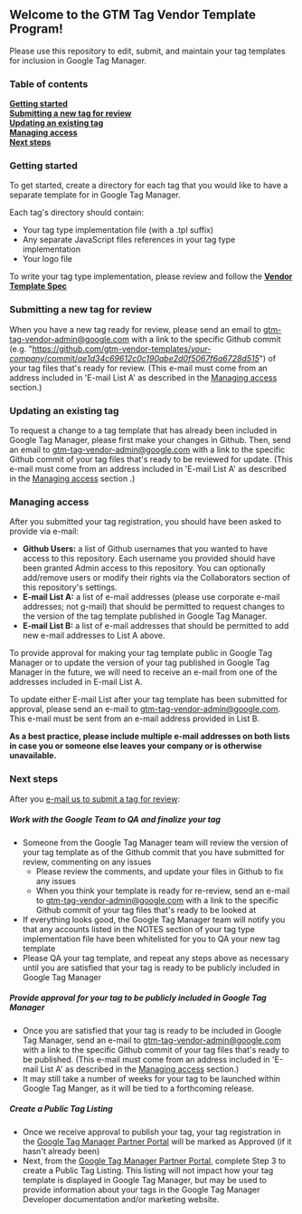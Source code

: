 ## Welcome to the GTM Tag Vendor Template Program!
Please use this repository to edit, submit, and maintain your tag templates for inclusion in Google Tag Manager.

### Table of contents
**[Getting started](#getting-started)**  
**[Submitting a new tag for review](#submitting-a-new-tag-for-review)**  
**[Updating an existing tag](#updating-an-existing-tag)**  
**[Managing access](#managing-access)**  
**[Next steps](#next-steps)**

### Getting started
To get started, create a directory for each tag that you would like to have a separate template for in Google Tag Manager.

Each tag's directory should contain:
  * Your tag type implementation file (with a .tpl suffix)
  * Any separate JavaScript files references in your tag type implementation
  * Your logo file

To write your tag type implementation, please review and follow the **<a href="https://github.com/gtm-vendor-templates/template-spec/blob/master/README.md" target="_blank">Vendor Template Spec</a>**

### Submitting a new tag for review

When you have a new tag ready for review, please send an email to <gtm-tag-vendor-admin@google.com> with a link to the specific Github commit (e.g. "[https://github.com/gtm-vendor-templates/<i>your-company</i>/commit/<i>ae1d34c69612c0c190abe2d0f5067f6a6728d515</i>](#)") of your tag files that's ready for review. (This e-mail must come from an address included in 'E-mail List A' as described in the [Managing access](#managing-access) section.)

### Updating an existing tag

To request a change to a tag template that has already been included in Google Tag Manager, please first make your changes in Github. Then, send an email to <gtm-tag-vendor-admin@google.com> with a link to the specific Github commit of your tag files that's ready to be reviewed for update. (This e-mail must come from an address included in 'E-mail List A' as described in the [Managing access](#managing-access) section .)

### Managing access

After you submitted your tag registration, you should have been asked to provide via e-mail:
  * **Github Users:** a list of Github usernames that you wanted to have access to this repository. Each username you provided should have been granted Admin access to this repository. You can optionally add/remove users or modify their rights via the Collaborators section of this repository's settings.
  * **E-mail List A:** a list of e-mail addresses (please use corporate e-mail addresses; not g-mail) that should be permitted to request changes to the version of the tag template published in Google Tag Manager.
  * **E-mail List B:** a list of e-mail addresses that should be permitted to add new e-mail addresses to List A above.

To provide approval for making your tag template public in Google Tag Manager or to update the version of your tag published in Google Tag Manager in the future, we will need to receive an e-mail from one of the addresses included in E-mail List A.

To update either E-mail List after your tag template has been submitted for approval, please send an e-mail to <gtm-tag-vendor-admin@google.com>. This e-mail must be sent from an e-mail address provided in List B.

**As a best practice, please include multiple e-mail addresses on both lists in case you or someone else leaves your company or is otherwise unavailable.**

### Next steps

After you [e-mail us to submit a tag for review](#submitting-a-new-tag-for-review):

##### Work with the Google Team to QA and finalize your tag
  * Someone from the Google Tag Manager team will review the version of your tag template as of the Github commit that you have submitted for review, commenting on any issues
    + Please review the comments, and update your files in Github to fix any issues
    + When you think your template is ready for re-review, send an e-mail to <gtm-tag-vendor-admin@google.com> with a link to the specific Github commit of your tag files that's ready to be looked at
  * If everything looks good, the Google Tag Manager team will notify you that any accounts listed in the NOTES section of your tag type implementation file have been whitelisted for you to QA your new tag template
  * Please QA your tag template, and repeat any steps above as necessary until you are satisfied that your tag is ready to be publicly included in Google Tag Manager

##### Provide approval for your tag to be publicly included in Google Tag Manager
  * Once you are satisfied that your tag is ready to be included in Google Tag Manager, send an e-mail to <gtm-tag-vendor-admin@google.com> with a link to the specific Github commit of your tag files that's ready to be published. (This e-mail must come from an address included in 'E-mail List A' as described in the [Managing access](#managing-access) section.)
  * It may still take a number of weeks for your tag to be launched within Google Tag Manger, as it will be tied to a forthcoming release.

##### Create a Public Tag Listing
  * Once we receive approval to publish your tag, your tag registration in the <a href="https://gtm-partner-gallery.appspot.com/tagmanager/partners/owner/profile/company/" target="_blank">Google Tag Manager Partner Portal</a> will be marked as Approved (if it hasn't already been)
  * Next, from the <a href="https://gtm-partner-gallery.appspot.com/tagmanager/partners/owner/profile/company/" target="_blank">Google Tag Manager Partner Portal</a>, complete Step 3 to create a Public Tag Listing. This listing will not impact how your tag template is displayed in Google Tag Manager, but may be used to provide information about your tags in the Google Tag Manager Developer documentation and/or marketing website.
